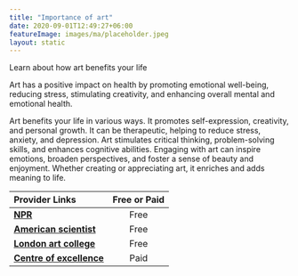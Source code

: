 ```yaml
---
title: "Importance of art"
date: 2020-09-01T12:49:27+06:00
featureImage: images/ma/placeholder.jpeg
layout: static
---
```


Learn about how art benefits your life

Art has a positive impact on health by promoting emotional well-being, reducing stress, stimulating creativity, and enhancing overall mental and emotional health.

Art benefits your life in various ways. It promotes self-expression, creativity, and personal growth. It can be therapeutic, helping to reduce stress, anxiety, and depression. Art stimulates critical thinking, problem-solving skills, and enhances cognitive abilities. Engaging with art can inspire emotions, broaden perspectives, and foster a sense of beauty and enjoyment. Whether creating or appreciating art, it enriches and adds meaning to life.

| Provider Links      | Free or Paid  |  
| :-----------          | :--------------:      |  
| [**NPR**](https://www.npr.org/2019/12/30/792439555/making-art-is-good-for-your-health-heres-how-to-start-a-habit) | Free | 
| [**American scientist**](https://www.americanscientist.org/article/how-art-can-heal) | Free  | 
| [**London art college**](https://www.londonartcollege.co.uk/art-courses/) | Free  | 
| [**Centre of excellence**](https://www.centreofexcellence.com/) | Paid | 
  

<br/><br/>






